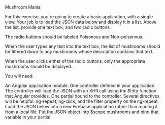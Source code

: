 Mushroom Mania

For this exercise, you're going to create a basic application, with a single view. Your job is to load the JSON data below and display it in a list. Above the list, provide one text box, and two radio buttons.

The radio buttons should be labeled Poisonous and Non-poisonous.

When the user types any text into the text box, the list of mushrooms should be filtered down to any mushrooms whose description contains that text.

When the user clicks either of the radio buttons, only the appropriate mushrooms should be displayed.

You will need:

An Angular application module.
One controller defined in your application. The controller will load the JSON with an XHR call using the $http function that Angular provides.
One partial bound to the controller.
Several directives will be helpful. ng-repeat, ng-click, and the filter property on the ng-repeat.
Load the JSON below into a new Firebase application rather than reading it from a local file.
Put the JSON object into $scope.mushrooms and bind that variable in your partial.